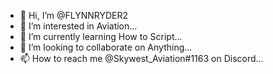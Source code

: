- 👋 Hi, I’m @FLYNNRYDER2
- 👀 I’m interested in Aviation...
- 🌱 I’m currently learning How to Script...
- 💞️ I’m looking to collaborate on Anything...
- 📫 How to reach me @Skywest_Aviation#1163 on Discord...

<!---
FLYNNRYDER2/FLYNNRYDER2 is a ✨ special ✨ repository because its `README.md` (this file) appears on your GitHub profile.
You can click the Preview link to take a look at your changes.
--->
